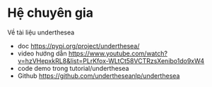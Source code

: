 # Hệ chuyên gia
Về tài liệu underthesea
+ doc https://pypi.org/project/underthesea/
+ video hướng dẫn https://www.youtube.com/watch?v=hzVHepxkRL8&list=PLrKfox-WLtCt58VCTRzsXenibo1do9xW4
+ code demo trong tutorial/underthesea
+ Github https://github.com/undertheseanlp/underthesea